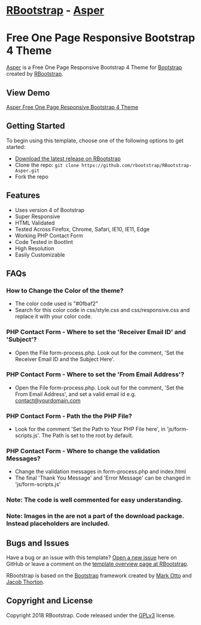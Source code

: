 # [RBootstrap](http://rbootstrap.com/) - [Asper](http://rbootstrap.com/asper/)

# Free One Page Responsive Bootstrap 4 Theme

[Asper](http://rbootstrap.com/asper/) is a Free One Page Responsive Bootstrap 4 Theme for [Bootstrap](http://getbootstrap.com/) created by [RBootstrap](http://rbootstrap.com/).

## View Demo

[Asper Free One Page Responsive Bootstrap 4 Theme](https://rbootstrap.github.io/asper/)

## Getting Started

To begin using this template, choose one of the following options to get started:
* [Download the latest release on RBootstrap](http://rbootstrap.com/asper/)
* Clone the repo: `git clone https://github.com/rbootstrap/RBootstrap-Asper.git`
* Fork the repo

## Features
* Uses version 4 of Bootstrap
* Super Responsive
* HTML Validated
* Tested Across Firefox, Chrome, Safari, IE10, IE11, Edge
* Working PHP Contact Form
* Code Tested in Bootlint
* High Resolution
* Easily Customizable

## FAQs
### How to Change the Color of the theme?
* The color code used is "#0fbaf2"
* Search for this color code in css/style.css and css/responsive.css and replace it with your color code.

### PHP Contact Form - Where to set the 'Receiver Email ID' and 'Subject'?
* Open the File form-process.php. Look out for the comment, 'Set the Receiver Email ID and the Subject Here'.

### PHP Contact Form - Where to set the 'From Email Address'?
* Open the File form-process.php. Look out for the comment, 'Set the From Email Address', and set a valid email id e.g.
contact@yourdomain.com

### PHP Contact Form - Path the the PHP File?
* Look for the comment 'Set the Path to Your PHP File here', in 'js/form-scripts.js'. The Path is set to the root by default.

### PHP Contact Form - Where to change the validation Messages?
* Change the validation messages in form-process.php and index.html
* The final 'Thank You Message' and 'Error Message' can be changed in 'js/form-scripts.js'

### Note: The code is well commented for easy understanding.

### Note: Images in the are not a part of the download package. Instead placeholders are included. 

## Bugs and Issues

Have a bug or an issue with this template? [Open a new issue](https://github.com/rbootstrap/RBootstrap-Asper/issues) here on GitHub or leave a comment on the [template overview page at RBootstrap](http://rbootstrap.com/asper/).

RBootstrap is based on the [Bootstrap](http://getbootstrap.com/) framework created by [Mark Otto](https://twitter.com/mdo) and [Jacob Thorton](https://twitter.com/fat).

## Copyright and License

Copyright 2018 RBootstrap. Code released under the [GPLv3](https://github.com/rbootstrap/RBootstrap-Asper/blob/master/LICENSE) license.
